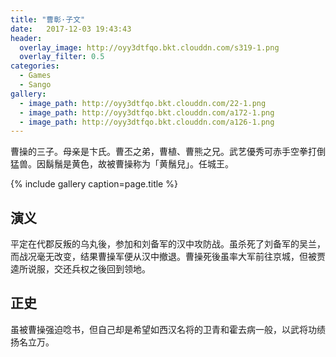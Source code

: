 ```yaml
---
title: "曹彰·子文"
date:   2017-12-03 19:43:43
header:
  overlay_image: http://oyy3dtfqo.bkt.clouddn.com/s319-1.png
  overlay_filter: 0.5
categories:
  - Games
  - Sango
gallery:
  - image_path: http://oyy3dtfqo.bkt.clouddn.com/22-1.png
  - image_path: http://oyy3dtfqo.bkt.clouddn.com/a172-1.png
  - image_path: http://oyy3dtfqo.bkt.clouddn.com/a126-1.png
---
```


曹操的三子。母亲是卞氏。曹丕之弟，曹植、曹熊之兄。武艺優秀可赤手空拳打倒猛兽。因鬍鬚是黄色，故被曹操称为「黄鬚兒」。任城王。

{% include gallery caption=page.title %}

## 演义

平定在代郡反叛的乌丸後，参加和刘备军的汉中攻防战。虽杀死了刘备军的吴兰，而战况毫无改变，结果曹操军便从汉中撤退。曹操死後虽率大军前往京城，但被贾逵所说服，交还兵权之後回到领地。

## 正史

虽被曹操强迫唸书，但自己却是希望如西汉名将的卫青和霍去病一般，以武将功绩扬名立万。